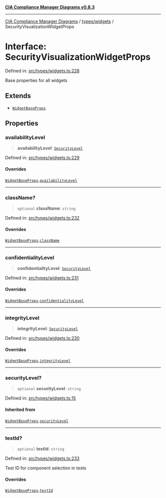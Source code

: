 [**CIA Compliance Manager Diagrams v0.8.3**](../../../README.md)

***

[CIA Compliance Manager Diagrams](../../../modules.md) / [types/widgets](../README.md) / SecurityVisualizationWidgetProps

# Interface: SecurityVisualizationWidgetProps

Defined in: [src/types/widgets.ts:228](https://github.com/Hack23/cia-compliance-manager/blob/368d5a1330a94df78d48c65d28962bd0f7cab363/src/types/widgets.ts#L228)

Base properties for all widgets

## Extends

- [`WidgetBaseProps`](WidgetBaseProps.md)

## Properties

### availabilityLevel

> **availabilityLevel**: [`SecurityLevel`](../../cia/type-aliases/SecurityLevel.md)

Defined in: [src/types/widgets.ts:229](https://github.com/Hack23/cia-compliance-manager/blob/368d5a1330a94df78d48c65d28962bd0f7cab363/src/types/widgets.ts#L229)

#### Overrides

[`WidgetBaseProps`](WidgetBaseProps.md).[`availabilityLevel`](WidgetBaseProps.md#availabilitylevel)

***

### className?

> `optional` **className**: `string`

Defined in: [src/types/widgets.ts:232](https://github.com/Hack23/cia-compliance-manager/blob/368d5a1330a94df78d48c65d28962bd0f7cab363/src/types/widgets.ts#L232)

#### Overrides

[`WidgetBaseProps`](WidgetBaseProps.md).[`className`](WidgetBaseProps.md#classname)

***

### confidentialityLevel

> **confidentialityLevel**: [`SecurityLevel`](../../cia/type-aliases/SecurityLevel.md)

Defined in: [src/types/widgets.ts:231](https://github.com/Hack23/cia-compliance-manager/blob/368d5a1330a94df78d48c65d28962bd0f7cab363/src/types/widgets.ts#L231)

#### Overrides

[`WidgetBaseProps`](WidgetBaseProps.md).[`confidentialityLevel`](WidgetBaseProps.md#confidentialitylevel)

***

### integrityLevel

> **integrityLevel**: [`SecurityLevel`](../../cia/type-aliases/SecurityLevel.md)

Defined in: [src/types/widgets.ts:230](https://github.com/Hack23/cia-compliance-manager/blob/368d5a1330a94df78d48c65d28962bd0f7cab363/src/types/widgets.ts#L230)

#### Overrides

[`WidgetBaseProps`](WidgetBaseProps.md).[`integrityLevel`](WidgetBaseProps.md#integritylevel)

***

### securityLevel?

> `optional` **securityLevel**: `string`

Defined in: [src/types/widgets.ts:15](https://github.com/Hack23/cia-compliance-manager/blob/368d5a1330a94df78d48c65d28962bd0f7cab363/src/types/widgets.ts#L15)

#### Inherited from

[`WidgetBaseProps`](WidgetBaseProps.md).[`securityLevel`](WidgetBaseProps.md#securitylevel)

***

### testId?

> `optional` **testId**: `string`

Defined in: [src/types/widgets.ts:233](https://github.com/Hack23/cia-compliance-manager/blob/368d5a1330a94df78d48c65d28962bd0f7cab363/src/types/widgets.ts#L233)

Test ID for component selection in tests

#### Overrides

[`WidgetBaseProps`](WidgetBaseProps.md).[`testId`](WidgetBaseProps.md#testid)
